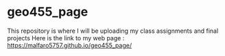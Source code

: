 # geo455_page
This repository is where I will be uploading my class assignments and final projects
Here is the link to my web page : https://malfaro5757.github.io/geo455_page/
